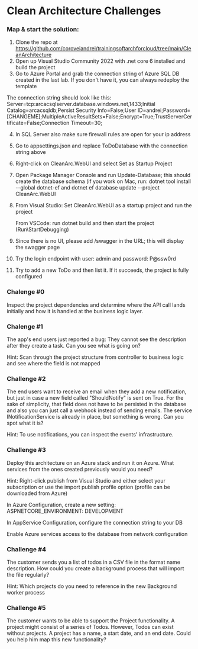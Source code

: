 # Clean Architecture Challenges

### Map & start the solution:
1. Clone the repo at https://github.com/coroveiandrei/trainingsoftarchforcloud/tree/main/CleanArchitecture
2. Open up Visual Studio Community 2022 with .net core 6 installed and build the project
3. Go to Azure Portal and grab the connection string of Azure SQL DB created in the last lab. If you don't have it, you can always redeploy the template

The connection string should look like this:
Server=tcp:arcacsqlserver.database.windows.net,1433;Initial Catalog=arcacsqldb;Persist Security Info=False;User ID=andrei;Password=[CHANGEME];MultipleActiveResultSets=False;Encrypt=True;TrustServerCertificate=False;Connection Timeout=30;

4. In SQL Server also make sure firewall rules are open for your ip address
5. Go to appsettings.json and replace ToDoDatabase with the connection string above
6. Right-click on CleanArc.WebUI and select Set as Startup Project
7. Open Package Manager Console and run Update-Database; this should create the database schema
 (if you work on Mac, run: dotnet tool install --global dotnet-ef and dotnet ef database update --project CleanArc.WebUI
8. From Visual Studio: Set CleanArc.WebUI as a startup project and run the project

   From VSCode: run dotnet build and then start the project (Run\StartDebugging)
10. Since there is no UI, please add /swagger in the URL; this will display the swagger page
11. Try the login endpoint with user: admin and password: P@ssw0rd
12. Try to add a new ToDo and then list it. If it succeeds, the project is fully configured 


### Chalenge #0

Inspect the project dependencies and determine where the API call lands initially and how it is handled at the business logic layer. 

### Chalenge #1 

The app's end users just reported a bug: They cannot see the description after they create a task. 
Can you see what is going on?

Hint: Scan through the project structure from controller to business logic and see where the field is not mapped

### Challenge #2
The end users want to receive an email when they add a new notification, but just in case a new field called "ShouldNotify" is sent on True. For the sake of simplicity, that field does not have to be persisted in the database and also you can just call a webhook instead of sending emails. The service INotificationService is already in place, but something is wrong. Can you spot what it is? 

Hint: To use notifications, you can inspect the events' infrastructure.

### Challenge #3
Deploy this architecture on an Azure stack and run it on Azure. What services from the ones created previously would you need?

Hint: Right-click publish from Visual Studio and either select your subscription or use the import publish profile option (profile can be downloaded from Azure)

In Azure Configuration, create a new setting: ASPNETCORE_ENVIRONMENT: DEVELOPMENT

In AppService Configuration, configure the connection string to your DB

Enable Azure services access to the database from network configuration

### Challenge #4
The customer sends you a list of todos in a CSV file in the format name description.
How could you create a background process that will import the file regularly?

Hint: Which projects do you need to reference in the new Background worker process

### Challenge #5
The customer wants to be able to support the Project functionality. A project might consist of a series of Todos. However, Todos can exist without projects. A project has a name, a start date, and an end date.
Could you help him map this new functionality?


